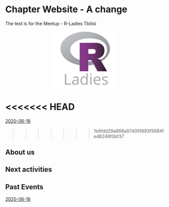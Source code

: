 

# Chapter Website - A change

The test is for the Meetup - R-Ladies Tbilisi

<p align="center"> 
<img src="figures/R-LadiesGlobal.png" width="200" align="center">
</p>


<<<<<<< HEAD
=======
[2020-06-16](https://github.com/ichisa/test-git/blob/main/Past%20Events/pastevents.md)
>>>>>>> 1e6fdd29a888a87d05f893f5684fed8248f0bf37

## About us

## Next activities

## Past Events


[2020-06-16](link)
